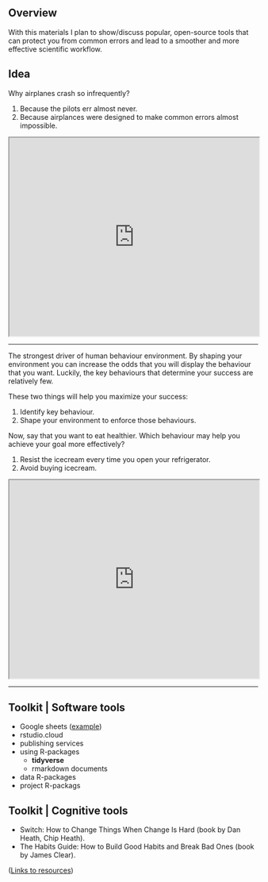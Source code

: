 ## Overview

With this materials I plan to show/discuss popular, open-source tools that can protect you from common errors and lead to a smoother and more effective scientific workflow.

## Idea

Why airplanes crash so infrequently?

1. Because the pilots err almost never.
2. Because airplances were designed to make common errors almost impossible.

<iframe src="https://todaysmeet.com/room/3260822/embed?type=live&hide_ui=0" height="400" width="100%"></iframe>

---

The strongest driver of human behaviour environment. By shaping your environment you can increase the odds that you will display the behaviour that you want. Luckily, the key behaviours that determine your success are relatively few. 

These two things will help you maximize your success:

1. Identify key behaviour. 
2. Shape your environment to enforce those behaviours. 

Now, say that you want to eat healthier. Which behaviour may help you achieve your goal more effectively?

1. Resist the icecream every time you open your refrigerator.
2. Avoid buying icecream.

<iframe src="https://todaysmeet.com/room/3260823/embed?type=live&hide_ui=0" height="400" width="100%"></iframe>

---

## Toolkit | Software tools

* Google sheets ([example](https://docs.google.com/spreadsheets/d/1GtAW9t6A6zcEpIQvCaylcFpQkbjNgWjz7XYotHL9gbs/edit?usp=sharing))
* rstudio.cloud
* publishing services
* using R-packages
  * __tidyverse__
  * rmarkdown documents
* data R-packages
* project R-packags

## Toolkit | Cognitive tools

* Switch: How to Change Things When Change Is Hard (book by Dan Heath, Chip Heath).
* The Habits Guide: How to Build Good Habits and Break Bad Ones (book by James Clear).

([Links to resources](https://docs.google.com/spreadsheets/d/1GtAW9t6A6zcEpIQvCaylcFpQkbjNgWjz7XYotHL9gbs/edit?usp=sharing))


